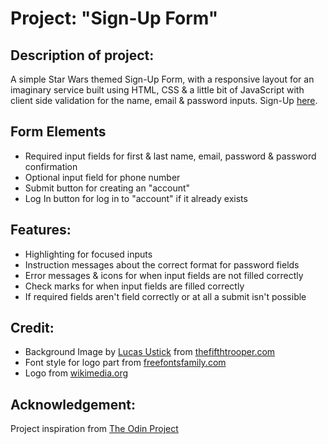 # Project: "Sign-Up Form"

## Description of project: 
A simple Star Wars themed Sign-Up Form, with a responsive layout for an imaginary service built using HTML, CSS & a little bit of JavaScript with client side validation for the name, email & password inputs. Sign-Up [here](https://character-ignotus.github.io/Project--Sign-Up_Form/).

## Form Elements

- Required input fields for first & last name, email, password & password confirmation
- Optional input field for phone number
- Submit button for creating an "account"
- Log In button for log in to "account" if it already exists

## Features: 

- Highlighting for focused inputs
- Instruction messages about the correct format for password fields
- Error messages & icons for when input fields are not filled correctly
- Check marks for when input fields are filled correctly
- If required fields aren't field correctly or at all a submit isn't possible

## Credit: 

- Background Image by [Lucas Ustick](https://thefifthtrooper.com/author/lucas-ustick/) from [thefifthtrooper.com](https://thefifthtrooper.com/)
- Font style for logo part from [freefontsfamily.com](https://freefontsfamily.com/star-wars-font-family/#google_vignette)
- Logo from [wikimedia.org](https://commons.wikimedia.org/wiki/File:Emblem_of_the_First_Galactic_Empire.svg)

## Acknowledgement:

Project inspiration from [The Odin Project](https://www.theodinproject.com/)